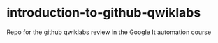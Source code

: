 # introduction-to-github-qwiklabs
Repo for the github qwiklabs review in the Google It automation course
